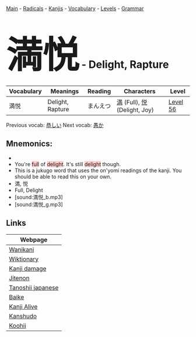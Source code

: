 <style> bigfont {font-size: 100px}</style>
[Main](../README.md) -
[Radicals](../radicals.md) -
[Kanjis](../kanjis.md) -
[Vocabulary](../vocabulary.md) -
[Levels](../levels.md) -
[Grammar](../grammar.md)
# <bigfont> 満悦</bigfont> - Delight, Rapture 

| Vocabulary | Meanings | Reading | Characters | Level |
| --- | --- | --- | --- | --- |
| 満悦 | Delight, Rapture | まんえつ |  [満](../kanjis/満.md) (Full), [悦](../kanjis/悦.md) (Delight, Joy) | [Level 56](../levels/wk_level56.md) |

Previous vocab: [恭しい](恭しい.md) Next vocab: [愚か](愚か.md) 

## Mnemonics:

* 
* You're <span style="background-color:#ffcccb"> full</span> of <span style="background-color:#ffcccb"> delight</span>. It's still <span style="background-color:#ffcccb"> delight</span> though.
* This is a jukugo word that uses the on'yomi readings of the kanji. You should be able to read this on your own.
* 満, 悦
* Full, Delight
* [sound:満悦_b.mp3]
* [sound:満悦_g.mp3]


## Links 

| Webpage |
| --- |
| [Wanikani          ](https://www.wanikani.com/kanji/満悦) |
| [Wiktionary        ](https://en.wiktionary.org/wiki/満悦) |
| [Kanji damage      ](http://www.kanjidamage.com/kanji/search?utf8=✓&q=満悦) |
| [Jitenon           ](https://jitenon.com/kanji/満悦) |
| [Tanoshii japanese ](https://www.tanoshiijapanese.com/dictionary/kanji.cfm?k=満悦) |
| [Baike             ](https://baike.baidu.com/item/満悦) |
| [Kanji Alive       ](https://app.kanjialive.com/満悦) |
| [Kanshudo          ](https://www.kanshudo.com/searchmn?q=満悦) |
| [Koohii            ](https://kanji.koohii.com/study/kanji/満悦) |
